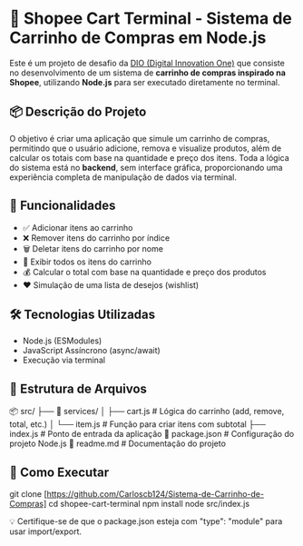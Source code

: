 # 🛒 Shopee Cart Terminal - Sistema de Carrinho de Compras em Node.js

Este é um projeto de desafio da [DIO (Digital Innovation One)](https://www.dio.me/) que consiste no desenvolvimento de um sistema de **carrinho de compras inspirado na Shopee**, utilizando **Node.js** para ser executado diretamente no terminal.

## 📦 Descrição do Projeto

O objetivo é criar uma aplicação que simule um carrinho de compras, permitindo que o usuário adicione, remova e visualize produtos, além de calcular os totais com base na quantidade e preço dos itens. Toda a lógica do sistema está no **backend**, sem interface gráfica, proporcionando uma experiência completa de manipulação de dados via terminal.

## 🚀 Funcionalidades

- ✅ Adicionar itens ao carrinho
- ❌ Remover itens do carrinho por índice
- 🗑️ Deletar itens do carrinho por nome
- 📜 Exibir todos os itens do carrinho
- 💰 Calcular o total com base na quantidade e preço dos produtos
- ❤️ Simulação de uma lista de desejos (wishlist)

## 🛠️ Tecnologias Utilizadas

- Node.js (ESModules)
- JavaScript Assíncrono (async/await)
- Execução via terminal

## 📁 Estrutura de Arquivos

📦 src/
├── 📁 services/
│ ├── cart.js # Lógica do carrinho (add, remove, total, etc.)
│ └── item.js # Função para criar itens com subtotal
├── index.js # Ponto de entrada da aplicação
📄 package.json # Configuração do projeto Node.js
📄 readme.md # Documentação do projeto

## 🧪 Como Executar

git clone [https://github.com/Carloscb124/Sistema-de-Carrinho-de-Compras]
cd shopee-cart-terminal
npm install
node src/index.js

💡 Certifique-se de que o package.json esteja com "type": "module" para usar import/export.
